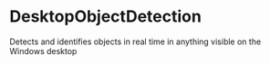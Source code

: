 # DesktopObjectDetection
Detects and identifies objects in real time in anything visible on the Windows desktop
